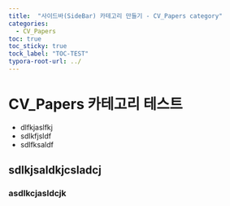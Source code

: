```yaml
---
title:  "사이드바(SideBar) 카테고리 만들기 - CV_Papers category"
categories:
  - CV_Papers
toc: true
toc_sticky: true
tock_label: "TOC-TEST"
typora-root-url: ../
---
```


# CV_Papers 카테고리 테스트


















- dlfkjaslfkj
- sdlkfjsldf
- sdlfksaldf





















## sdlkjsaldkjcsladcj
























### asdlkcjasldcjk

